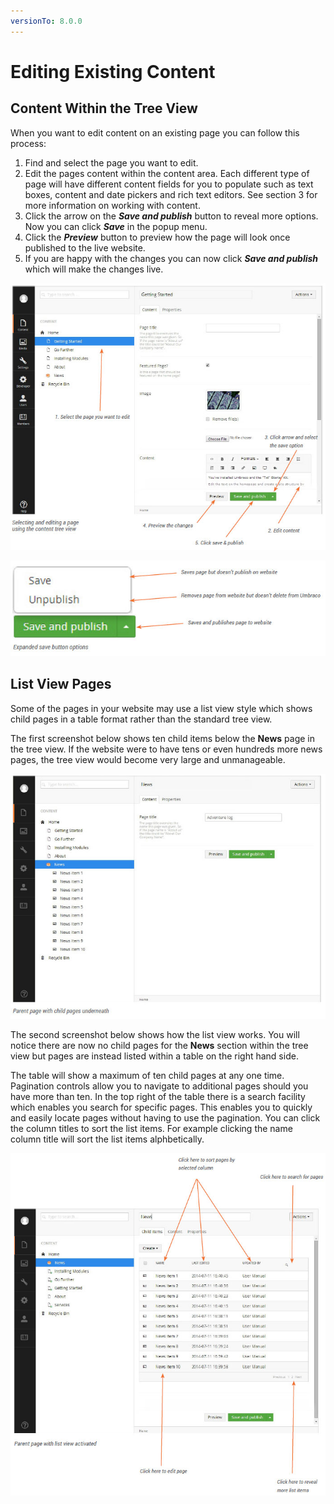 ```yaml
---
versionTo: 8.0.0
---
```


# Editing Existing Content

## Content Within the Tree View

When you want to edit content on an existing page you can follow this process:

1. Find and select the page you want to edit.
2. Edit the pages content within the content area. Each different type of page will have different content fields for you to populate such as text boxes, content and date pickers and rich text editors. See section 3 for more information on working with content.
3. Click the arrow on the ***Save and publish*** button to reveal more options. Now you can click ***Save*** in the popup menu.
4. Click the ***Preview*** button to preview how the page will look once published to the live website.
5. If you are happy with the changes you can now click ***Save and publish*** which will make the changes live.

![editPage.jpg](images/editPage.jpg)

![saveAndPublish.jpg](images/saveAndPublish.jpg)

## List View Pages

Some of the pages in your website may use a list view style which shows child pages in a table format rather than the standard tree view.

The first screenshot below shows ten child items below the **News** page in the tree view. If the website were to have tens or even hundreds more news pages, the tree view would become very large and unmanageable.

![parrentwithChildren.jpg](images/parrentwithChildren.jpg)

The second screenshot below shows how the list view works. You will notice there are now no child pages for the **News** section within the tree view but pages are instead listed within a table on the right hand side.

The table will show a maximum of ten child pages at any one time. Pagination controls allow you to navigate to additional pages should you have more than ten. In the top right of the table there is a search facility which enables you search for specific pages. This enables you to quickly and easily locate pages without having to use the pagination. You can click the column titles to sort the list items. For example clicking the name column title will sort the list items alphbetically.

![parentwithList.jpg](images/parentwithList.jpg)